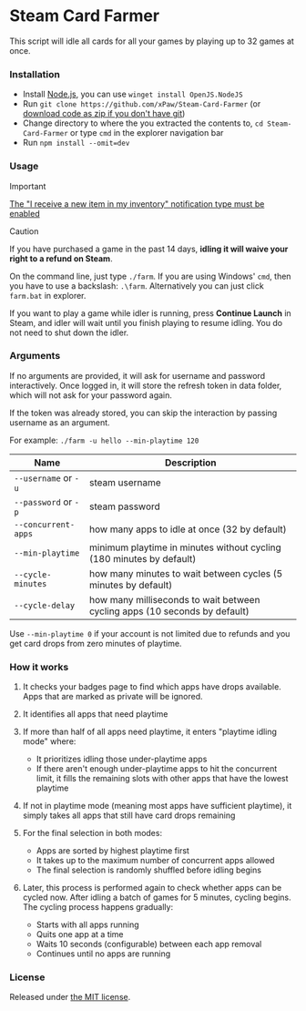 # Steam Card Farmer

This script will idle all cards for all your games by playing up to 32 games at once.

### Installation

- Install [Node.js](https://nodejs.org), you can use `winget install OpenJS.NodeJS`
- Run `git clone https://github.com/xPaw/Steam-Card-Farmer` (or [download code as zip if you don't have git](https://github.com/xPaw/Steam-Card-Farmer/archive/refs/heads/master.zip))
- Change directory to where the you extracted the contents to, `cd Steam-Card-Farmer` or type `cmd` in the explorer navigation bar
- Run `npm install --omit=dev`

### Usage

> [!IMPORTANT]
> [The "I receive a new item in my inventory" notification type must be enabled](https://store.steampowered.com/account/notificationsettings)

> [!CAUTION]
> If you have purchased a game in the past 14 days, **idling it will waive your right to a refund on Steam**.

On the command line, just type `./farm`. If you are using Windows' `cmd`, then you have to use a backslash: `.\farm`. Alternatively you can just click `farm.bat` in explorer.

If you want to play a game while idler is running, press **Continue Launch** in Steam, and idler will wait until you finish playing to resume idling. You do not need to shut down the idler.

### Arguments

If no arguments are provided, it will ask for username and password interactively.
Once logged in, it will store the refresh token in data folder, which will not ask for your password again.

If the token was already stored, you can skip the interaction by passing username as an argument.

For example: `./farm -u hello --min-playtime 120`

Name | Description
---- | -----------
`--username` or `-u` | steam username
`--password` or `-p` | steam password
`--concurrent-apps` | how many apps to idle at once (32 by default)
`--min-playtime` | minimum playtime in minutes without cycling (180 minutes by default)
`--cycle-minutes` | how many minutes to wait between cycles (5 minutes by default)
`--cycle-delay` | how many milliseconds to wait between cycling apps (10 seconds by default)

Use `--min-playtime 0` if your account is not limited due to refunds and you get card drops from zero minutes of playtime.

### How it works

1. It checks your badges page to find which apps have drops available. Apps that are marked as private will be ignored.

2. It identifies all apps that need playtime

3. If more than half of all apps need playtime, it enters "playtime idling mode" where:
   - It prioritizes idling those under-playtime apps
   - If there aren't enough under-playtime apps to hit the concurrent limit, it fills the remaining slots with other apps that have the lowest playtime

4. If not in playtime mode (meaning most apps have sufficient playtime), it simply takes all apps that still have card drops remaining

5. For the final selection in both modes:
   - Apps are sorted by highest playtime first
   - It takes up to the maximum number of concurrent apps allowed
   - The final selection is randomly shuffled before idling begins

6. Later, this process is performed again to check whether apps can be cycled now. After idling a batch of games for 5 minutes, cycling begins. The cycling process happens gradually:
   - Starts with all apps running
   - Quits one app at a time
   - Waits 10 seconds (configurable) between each app removal
   - Continues until no apps are running

### License

Released under [the MIT license](https://opensource.org/license/mit/).
